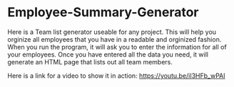 # Employee-Summary-Generator
Here is a Team list generator useable for any project. This will help you orginize all employees that you have in a readable and orginized fashion. When you run the program, it will ask you to enter the information for all of your employees. Once you have entered all the data you need, it will generate an HTML page that lists out all team members.

Here is a link for a video to show it in action:  https://youtu.be/iI3HFb_wPAI
